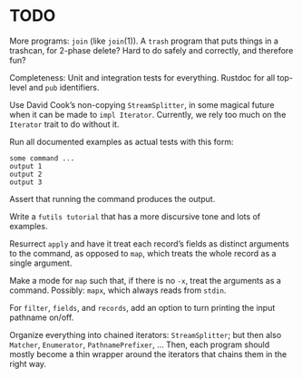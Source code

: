 # TODO

More programs: `join` (like `join`(1)). A `trash` program that puts things in a
trashcan, for 2-phase delete? Hard to do safely and correctly, and therefore
fun?

Completeness: Unit and integration tests for everything. Rustdoc for all
top-level and `pub` identifiers.

Use David Cook’s non-copying `StreamSplitter`, in some magical future when it
can be made to `impl Iterator`. Currently, we rely too much on the `Iterator`
trait to do without it.

Run all documented examples as actual tests with this form:

```
some command ...
output 1
output 2
output 3
```

Assert that running the command produces the output.

Write a `futils tutorial` that has a more discursive tone and lots of examples.

Resurrect `apply` and have it treat each record’s fields as distinct arguments
to the command, as opposed to `map`, which treats the whole record as a single
argument.

Make a mode for `map` such that, if there is no `-x`, treat the arguments as a
command. Possibly: `mapx`, which always reads from `stdin`.

For `filter`, `fields`, and `records`, add an option to turn printing the input
pathname on/off.

Organize everything into chained iterators: `StreamSplitter`; but then also
`Matcher`, `Enumerator`, `PathnamePrefixer`, ... Then, each program should
mostly become a thin wrapper around the iterators that chains them in the right
way.

